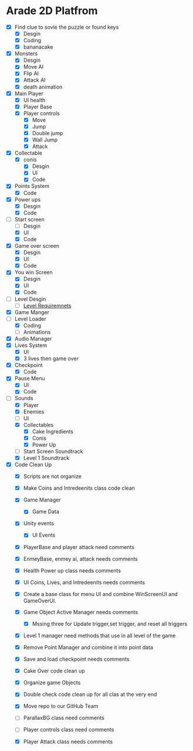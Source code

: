 
# Arade 2D Platfrom
- [x] Find clue to sovle the puzzle or found keys
	- [x] Desgin 
	- [x] Coding
	- [x] bananacake
- [x] Monsters
	- [x] Desgin
	- [x] Move AI
	- [x] Flip AI
	- [x] Attack AI 
	- [x] death animation 	
- [x] Main Player 
	- [x] UI health
	- [x] Player Base
	- [x] Player controls
		- [x] Move
		- [x] Jump
		- [x] Double jump
		- [x] Wall Jump
		- [x] Attack 	
- [x] Collectable
	- [x] conis
		- [x] Desgin
		- [x] UI
		- [x] Code 
- [x] Points System
	- [x] Code
- [x] Power ups
	- [x] Desgin
	- [x] Code
- [ ] Start screen
   - [ ] Desgin
   - [x] UI
   - [x] Code
- [x] Game over screen
   - [x] Desgin
   - [x] UI
   - [x] Code
- [x] You win Screen
   - [x] Desgin
   - [x] UI
   - [x] Code
- [ ] Level Desgin
	- [ ] 	[Level Requiremnets](https://github.com/DangerousDaniel/Arcade2DCookingPlatformer/blob/Benjamin/levelDesignReq.md)
- [x] Game Manger
- [ ] Level Loader
	- [x] Coding
	- [ ] Animations
- [x] Audio Manager
- [x] Lives System
	- [x] UI
	- [x] 3 lives then game over
- [x] Checkpoint
	- [x] Code
- [x] Pause Menu
	- [x] UI
	- [x] Code
- [ ] Sounds
	- [x] Player
	- [x] Enemies
	- [ ] UI
	- [x] Collectables
		- [x] Cake Ingredients
		- [x] Conis
		- [x] Power Up
	- [ ] Start Screen Soundtrack
	- [x] Level 1 Soundtrack
- [x] Code Clean Up
	- [x] Scripts are not organize
	- [x] Make Coins and Intredeenits class code clean

	- [x] Game Manager
		- [x] Game Data
	- [x] Unity events
		- [x] UI Events

	- [x] PlayerBase and player attack need comments 
	- [x] EnmeyBase, enmey ai, attack needs comments 
	- [x] Health Power up class needs comments
	- [x] UI Coins, Lives, and Intredeenits needs comments
	- [x] Create a base class for menu UI and combine WinScreenUI and GameOverUI.

	- [x] Game Object Active Manager needs comments
		- [x] Mssing three for Update trigger,set trigger, and reset all triggers
	- [x] Level 1 manager need methods that use in all level of the game
	- [x] Remove Point Manager and combine it into point data
	- [x] Save and load checkpoint needs comments
	- [x] Cake Over code clean up 
	- [x] Organize game Objects
	- [x] Double check code clean up for all clas at the very end
	- [x] Move repo to our GitHub Team
	- [ ] ParallaxBG class need comments
	- [ ] Player controls class need comments
	- [x] Player Attack class needs comments


	
	

	
	
	
